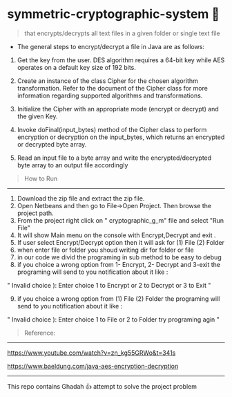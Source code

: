 # symmetric-cryptographic-system :closed_lock_with_key:
> that encrypts/decrypts all text files in a given folder or single text file

- The general steps to encrypt/decrypt a file in Java are as follows:

1. Get the key from the user. DES algorithm requires a 64-bit key while AES operates on a default key size of 192 bits.

2. Create an instance of the class Cipher for the chosen algorithm transformation. Refer to the document of the
Cipher class for more information regarding supported algorithms and transformations.

3. Initialize the Cipher with an appropriate mode (encrypt or decrypt) and the given Key.

4. Invoke doFinal(input_bytes) method of the Cipher class to perform encryption or decryption on the
input_bytes, which returns an encrypted or decrypted byte array.

5. Read an input file to a byte array and write the encrypted/decrypted byte array to an output file accordingly

>How to Run
------------------------------------------------------
1. Download the zip file and extract the zip file.
2. Open Netbeans and then go to File->Open Project. Then browse the project path.
3. From the project right click on " cryptographic_g_m" file and select "Run File"
4. It will show Main menu on the console with Encrypt,Decrypt and exit .
5. If user select  Encrypt/Decrypt option then it will ask for (1) File (2) Folder
6. when enter file or folder you shoud writing dir for folder or file 
7. in our code we divid the programing in sub method to be easy to debug 
8. if you choice a wrong option from 1- Encrypt, 2- Decrypt and 3-exit
the programing will send to you notification about it like :
 
" Invalid choice ):  Enter choice 1 to Encrypt  or 2 to Decrypt  or 3 to  Exit "

9. if you choice a wrong option from (1) File (2) Folder
the programing will send to you notification about it like :

" Invalid choice ):   Enter choice 1 to File  or 2 to Folder  try  programing agin "



>Reference:
-----------------------------------------------------------------------------------
https://www.youtube.com/watch?v=zn_kg55GRWo&t=341s

https://www.baeldung.com/java-aes-encryption-decryption

-----------------------------------------------------------------------------------
 This repo contains Ghadah 👍 attempt to solve the project problem 

